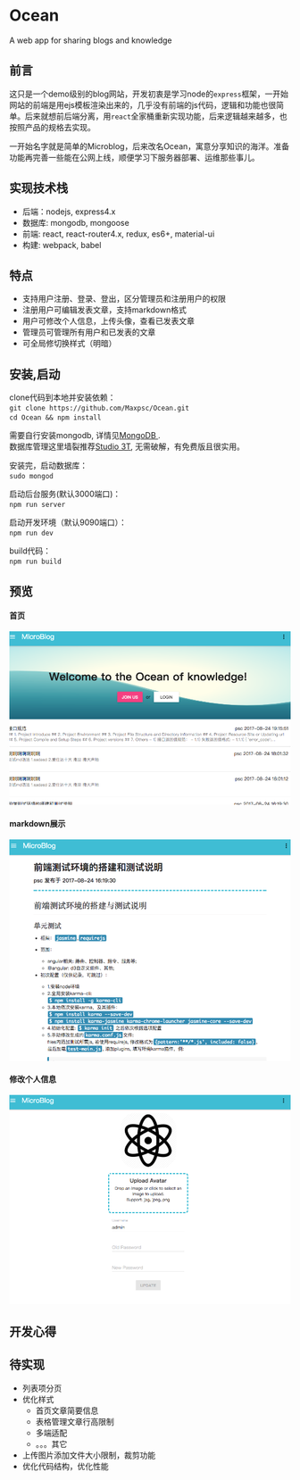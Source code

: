 # Ocean
A web app for sharing blogs and knowledge

## 前言
这只是一个demo级别的blog网站，开发初衷是学习node的`express`框架，一开始网站的前端是用ejs模板渲染出来的，几乎没有前端的js代码，逻辑和功能也很简单。后来就想前后端分离，用`react`全家桶重新实现功能，后来逻辑越来越多，也按照产品的规格去实现。

一开始名字就是简单的Microblog，后来改名Ocean，寓意分享知识的海洋。准备功能再完善一些能在公网上线，顺便学习下服务器部署、运维那些事儿。

## 实现技术栈
- 后端：nodejs, express4.x  
- 数据库: mongodb, mongoose  
- 前端: react, react-router4.x, redux, es6+, material-ui  
- 构建: webpack, babel  

## 特点
- 支持用户注册、登录、登出，区分管理员和注册用户的权限
- 注册用户可编辑发表文章，支持markdown格式
- 用户可修改个人信息，上传头像，查看已发表文章
- 管理员可管理所有用户和已发表的文章
- 可全局修切换样式（明暗）

## 安装,启动
clone代码到本地并安装依赖：  
	`git clone https://github.com/Maxpsc/Ocean.git`  
	`cd Ocean && npm install`

需要自行安装mongodb, 详情见[MongoDB ](https://www.mongodb.com/download-center#atlas).  
数据库管理这里墙裂推荐[Studio 3T](https://studio3t.com/), 无需破解，有免费版且很实用。

安装完，启动数据库：  
`sudo mongod`  

启动后台服务(默认3000端口)：  
`npm run server`  

启动开发环境（默认9090端口）：  
`npm run dev`  

build代码：  
`npm run build`  

## 预览
#### 首页
![image](https://github.com/Maxpsc/Ocean/blob/master/docs/screenshot1.png)

#### markdown展示
![image](https://github.com/Maxpsc/Ocean/blob/master/docs/screenshot2.png)

#### 修改个人信息
![image](https://github.com/Maxpsc/Ocean/blob/master/docs/screenshot3.png)

## 开发心得

## 待实现
- 列表项分页
- 优化样式
	- 首页文章简要信息
	- 表格管理文章行高限制
	- 多端适配
	- 。。。其它
- 上传图片添加文件大小限制，裁剪功能
- 优化代码结构，优化性能
